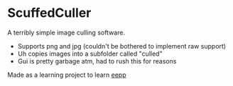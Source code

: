 # ScuffedCuller
A terribly simple image culling software.

- Supports png and jpg (couldn't be bothered to implement raw support)
- Uh copies images into a subfolder called "culled"
- Gui is pretty garbage atm, had to rush this for reasons

Made as a learning project to learn [eepp](https://github.com/SpartanJ/eepp)
